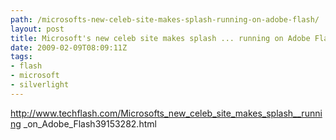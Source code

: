 ```yaml
---
path: /microsofts-new-celeb-site-makes-splash-running-on-adobe-flash/
layout: post
title: Microsoft's new celeb site makes splash ... running on Adobe Flash
date: 2009-02-09T08:09:11Z
tags:
- flash
- microsoft
- silverlight
---
```


<a href="http://www.techflash.com/Microsofts_new_celeb_site_makes_splash__running_on_Adobe_Flash39153282.html" target="_blank">http://www.techflash.com/Microsofts_new_celeb_site_makes_splash__running
_on_Adobe_Flash39153282.html</a>